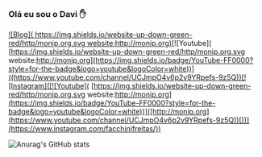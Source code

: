 ### Olá eu sou o Davi ✋

[![Blog](	https://img.shields.io/website-up-down-green-red/http/monip.org.svg website:http://monip.org)](http://monip.org)[![Youtube](	[https://img.shields.io/website-up-down-green-red/http/monip.org.svg website:http://monip.org](https://img.shields.io/badge/YouTube-FF0000?style=for-the-badge&logo=youtube&logoColor=white))]((https://www.youtube.com/channel/UCJmpO4v6p2v9YRpefs-9z5Q))[![Instagram]([![Youtube](	[https://img.shields.io/website-up-down-green-red/http/monip.org.svg website:http://monip.org](https://img.shields.io/badge/YouTube-FF0000?style=for-the-badge&logo=youtube&logoColor=white))]([http://monip.org](https://www.youtube.com/channel/UCJmpO4v6p2v9YRpefs-9z5Q))[))](https://www.instagram.com/facchinifreitas/))


![Anurag's GitHub stats](https://github-readme-stats.vercel.app/api?username=anuraghazra&show_icons=true&theme=radical)

